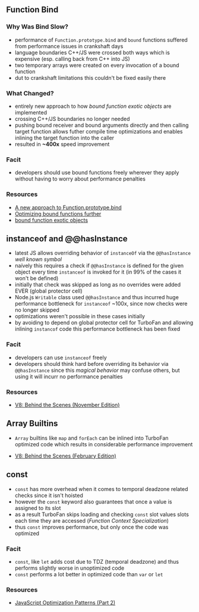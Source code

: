 ## Function Bind

### Why Was Bind Slow?

- performance of `Function.prototype.bind` and `bound` functions suffered from performance
  issues in crankshaft days
- language boundaries C++/JS were crossed both ways which is expensive (esp.  calling back from
  C++ into JS)
- two temporary arrays were created on every invocation of a bound function
- dut to crankshaft limitations this couldn't be fixed easily there

### What Changed?

- entirely new approach to how _bound function exotic objects_ are implemented
- crossing C++/JS boundaries no longer needed
- pushing bound receiver and bound arguments directly and then calling target function allows
  futher compile time optimizations and enables inlining the target function into the
  caller
- resulted in **~400x** speed improvement

### Facit

- developers should use bound functions freely wherever they apply without having to worry
  about performance penalties

### Resources

- [A new approach to Function.prototype.bind](http://benediktmeurer.de/2015/12/25/a-new-approach-to-function-prototype-bind/)
- [Optimizing bound functions
  further](http://benediktmeurer.de/2016/01/14/optimizing-bound-functions-further/)
- [bound function exotic
  objects](https://tc39.github.io/ecma262/#sec-bound-function-exotic-objects)

## instanceof and @@hasInstance

- latest JS allows overriding behavior of `instanceOf` via the `@@hasInstance` _well known
  symbol_
- naívely this requires a check if `@@hasInstance` is defined for the given object every time
  `instanceof` is invoked for it (in 99% of the cases it won't be defined)
- initially that check was skipped as long as no overrides were added EVER (global protector
  cell)
- Node.js `Writable` class used `@@hasInstance` and thus incurred huge performance bottleneck
  for `instanceof` ~100x, since now checks were no longer skipped
- optimizations weren't possible in these cases initially
- by avoiding to depend on global protector cell for TurboFan and allowing inlining `instancof`
  code this performance bottleneck has been fixed

### Facit

- developers can use `instanceof` freely
- developers should think hard before overriding its behavior via `@@hasInstance` since this
  _magical behavior_ may confuse others, but using it will incurr no performance penalties

### Resources

- [V8: Behind the Scenes (November Edition)](http://benediktmeurer.de/2016/11/25/v8-behind-the-scenes-november-edition/)

## Array Builtins

- `Array` builtins like `map` and `forEach` can be inlined into TurboFan optimized code which
  results in considerable performance improvement

- [V8: Behind the Scenes (February Edition)](http://benediktmeurer.de/2017/03/01/v8-behind-the-scenes-february-edition/)

## const

- `const` has more overhead when it comes to temporal deadzone related checks since it isn't
  hoisted
- however the `const` keyword also guarantees that once a value is assigned to its slot
- as a result TurboFan skips loading and checking `const` slot values slots each time they are
  accessed (_Function Context Specialization_)
- thus `const` improves performance, but only once the code was optimized

### Facit

- `const`, like `let` adds cost due to TDZ (temporal deadzone) and thus performs slightly worse
  in unoptimized code
- `const` performs a lot better in optimized code than `var` or `let`

### Resources

- [JavaScript Optimization Patterns (Part 2)](http://benediktmeurer.de/2017/06/29/javascript-optimization-patterns-part2/)

